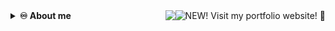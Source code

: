 <!-- 🆕+Visit+my+portfolio+website!; --> <a href="github.com"><img height="24" src="https://github.com/IsaacAlves7/portfolio/blob/favicon/favicon.svg" align="right" title="NEW! Visit my portfolio website! 🎉"></a> <a href="#"><img src="https://visitor-badge.glitch.me/badge?page_id=isaacalves7.visitor-badge" align="right"/></a>

<!------------------------------------------------------------------------------ Dropdown ---------------------------------------------------------------------------->

<details><summary><b title="(click to open)">♾️ About me</b></summary><br />
<a href="#"><img src="https://readme-typing-svg.herokuapp.com?color=0094F5&lines=👋🏾+Hello,+World!;👨🏾‍🔬+Welcome+to+my+lab!;👨🏾‍💻+I+want+share+my+studies+here!;💾+Feel+free+to+let+any+doubt!;🐑+Going+beyond+expectations!;💪🏾+I'm+trying+to+do+better!;%7C"/></a>
  
I'm **[`Computer Science`](https://www.youtube.com/watch?v=SzJ46YA_RaA)** student at **UNESA**, **[`DevOps`](https://roadmap.sh/roadmaps/devops.png)** and **[`Full-Stack Developer`](https://pbs.twimg.com/media/E9c8-2EUcAQRBF1?format=jpg&name=large)**.

<a href="https://github.com/IsaacAlves7"><img align="right" src="https://user-images.githubusercontent.com/61624336/116183082-a7f44780-a6f3-11eb-9365-2118e0f5b29b.png" height="117em"></a> 
  
- 🍎 **Studying:** DevOps, Digital Systems, Microcontrollers Programming, Cloud Computing, CyberSecurity, Mounting Language, Node.js, RubyOnRails, React.js and Java;
- 🌈⃤  &nbsp;**Focusing**: Full-Stack development;
- 🔭 **Colaborating**: <a href="https://www.headmind.com/pt/">HeadMind Partners Brasil</a>.
 
Challenges bring personal growth and that's as the brillant scientist Isaac Newton said:

<blockquote>
  "If i have seen further than others, it is by standing upon the shoulders of giants." <br \>
  <i>Sir Isaac Newton</i>
</blockquote>
  
<details><summary><b title="(click to open)">⚛️ Work Status</b></summary>     
  
<a href="https://github.com/IsaacAlves7"><div align="center">
  
  <img height="117em" src="https://user-images.githubusercontent.com/61624336/115090011-0fd3b280-9eea-11eb-85ed-cd4ff8874740.png">
  <img src="https://github-readme-stats.vercel.app/api?hide_title=false&hide_rank=false&show_icons=false&include_all_commits=true&count_private=true&disable_animations=false&theme=default&locale=en&hide_border=false&username=IsaacAlves7" height="150" alt="stats graph"  />
  <img src="https://github-readme-stats.vercel.app/api/top-langs?locale=en&hide_title=false&layout=compact&card_width=320&langs_count=5&theme=default&hide_border=false&username=IsaacAlves7" height="150" alt="languages graph"  />

<img src="https://github.com/IsaacAlves7/IsaacAlves7/blob/output/snake.svg" alt="Snake animation" />

 </div> </a>
        
</details>
  
  
</details>
